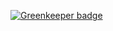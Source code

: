 
[![Greenkeeper badge](https://badges.greenkeeper.io/dmitriz/postgres-php-examples.svg)](https://greenkeeper.io/)
